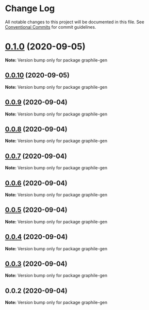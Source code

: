 # Change Log

All notable changes to this project will be documented in this file.
See [Conventional Commits](https://conventionalcommits.org) for commit guidelines.

# [0.1.0](https://github.com/pyramation/graphile-gen/compare/graphile-gen@0.0.10...graphile-gen@0.1.0) (2020-09-05)

**Note:** Version bump only for package graphile-gen





## [0.0.10](https://github.com/pyramation/graphile-gen/compare/graphile-gen@0.0.9...graphile-gen@0.0.10) (2020-09-05)

**Note:** Version bump only for package graphile-gen





## [0.0.9](https://github.com/pyramation/graphile-gen/compare/graphile-gen@0.0.8...graphile-gen@0.0.9) (2020-09-04)

**Note:** Version bump only for package graphile-gen





## [0.0.8](https://github.com/pyramation/graphile-gen/compare/graphile-gen@0.0.7...graphile-gen@0.0.8) (2020-09-04)

**Note:** Version bump only for package graphile-gen





## [0.0.7](https://github.com/pyramation/graphile-gen/compare/graphile-gen@0.0.6...graphile-gen@0.0.7) (2020-09-04)

**Note:** Version bump only for package graphile-gen





## [0.0.6](https://github.com/pyramation/graphile-gen/compare/graphile-gen@0.0.5...graphile-gen@0.0.6) (2020-09-04)

**Note:** Version bump only for package graphile-gen





## [0.0.5](https://github.com/pyramation/graphile-gen/compare/graphile-gen@0.0.4...graphile-gen@0.0.5) (2020-09-04)

**Note:** Version bump only for package graphile-gen





## [0.0.4](https://github.com/pyramation/graphile-gen/compare/graphile-gen@0.0.3...graphile-gen@0.0.4) (2020-09-04)

**Note:** Version bump only for package graphile-gen





## [0.0.3](https://github.com/pyramation/graphile-gen/compare/graphile-gen@0.0.2...graphile-gen@0.0.3) (2020-09-04)

**Note:** Version bump only for package graphile-gen





## 0.0.2 (2020-09-04)

**Note:** Version bump only for package graphile-gen
